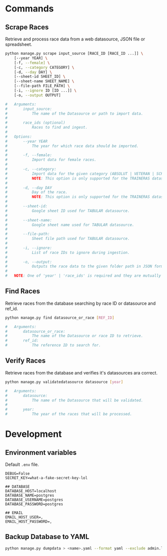 # Commands

## Scrape Races

Retrieve and process race data from a web datasource, JSON file or spreadsheet.

```sh
python manage.py scrape input_source [RACE_ID [RACE_ID ...]] \
	[--year YEAR] \
	[-f, --female] \
	[-c, --category CATEGORY] \
	[-d, --day DAY] \
	[--sheet-id SHEET_ID] \
	[--sheet-name SHEET_NAME] \
	[--file-path FILE_PATH] \
	[-i, --ignore ID [ID ...]] \
	[-o, --output OUTPUT]

#   Arguments:
#       input_source:
#           The name of the Datasource or path to import data.
#
#       race_ids (optional)
#           Races to find and ingest.
#
#   Options:
#       --year YEAR
#           The year for which race data should be imported.
#
#       -f, --female:
#           Import data for female races.
#
#       -c, --category:
#           Import data for the given category (ABSOLUT | VETERAN | SCHOOL).
#           NOTE: This option is only supported for the TRAINERAS datasource.
#
#       -d, --day DAY
#           Day of the race.
#           NOTE: This option is only supported for the TRAINERAS datasource.
#
#       --sheet-id:
#           Google sheet ID used for TABULAR datasource.
#
#       --sheet-name:
#           Google sheet name used for TABULAR datasource.
#
#       --file-path:
#           Sheet file path used for TABULAR datasource.
#
#       -i, --ignore:
#           List of race IDs to ignore during ingestion.
#
#       -o, --output:
#           Outputs the race data to the given folder path in JSON format.
#
#   NOTE: One of 'year' | 'race_ids' is required and they are mutually exclusive.
```

## Find Races

Retrieve races from the database searching by race ID or datasource and ref_id.

```sh
python manage.py find datasource_or_race [REF_ID]

#   Arguments:
#       datasource_or_race:
#           The name of the Datasource or race ID to retrieve.
#       ref_id:
#           The reference ID to search for.
```

## Verify Races

Retrieve races from the database and verifies it's datasources ara correct.

```sh
python manage.py validatedatasource datasource [year]

#   Arguments:
#       datasource:
#           The name of the Datasource that will be validated.
#
#       year:
#           The year of the races that will be processed.
```

# Development

## Environment variables

Default `.env` file.

```
DEBUG=False
SECRET_KEY=what-a-fake-secret-key-lol

## DATABASE
DATABASE_HOST=localhost
DATABASE_NAME=postgres
DATABASE_USERNAME=postgres
DATABASE_PASSWORD=postgres

## EMAIL
EMAIL_HOST_USER=,
EMAIL_HOST_PASSWORD=,
```

## Backup Database to YAML

```sh
python manage.py dumpdata > <name>.yaml --format yaml --exclude admin.logentry --exclude auth --exclude sessions --exclude contenttypes
```
